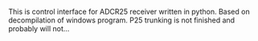 This is control interface for ADCR25 receiver written in python.
Based on decompilation of windows program.
P25 trunking is not finished and probably will not...
